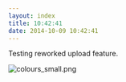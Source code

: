 ```yaml
---
layout: index
title: 10:42:41
date: 2014-10-09 10:42:41
---
```

Testing reworked upload feature.

![colours_small.png](http://www.subdimension.co.uk/burble/files/2014-10-09-104241/colours_small.png)